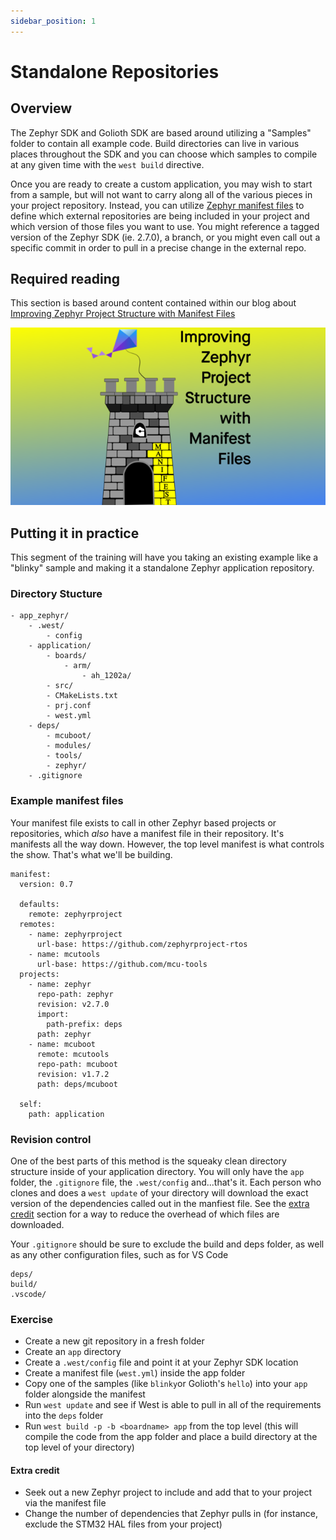 ```yaml
---
sidebar_position: 1
---
```


# Standalone Repositories

## Overview

The Zephyr SDK and Golioth SDK are based around utilizing a "Samples" folder to contain all example code. Build directories can live in various places throughout the SDK and you can choose which samples to compile at any given time with the `west build` directive. 

Once you are ready to create a custom application, you may wish to start from a sample, but will not want to carry along all of the various pieces in your project repository. Instead, you can utilize [Zephyr manifest files](https://docs.zephyrproject.org/3.0.0/guides/west/manifest.html) to define which external repositories are being included in your project and which version of those files you want to use. You might reference a tagged version of the Zephyr SDK (ie. 2.7.0), a branch, or you might even call out a specific commit in order to pull in a precise change in the external repo. 

## Required reading

This section is based around content contained within our blog about [Improving Zephyr Project Structure with Manifest Files](https://blog.golioth.io/improving-zephyr-project-structure-with-manifest-files/)

[![Improving Zephyr Project Structure With Manifest Files (blog post)](assets/ImprovingZephyrManifestStructure-650x366.png)](https://blog.golioth.io/improving-zephyr-project-structure-with-manifest-files/)

## Putting it in practice

This segment of the training will have you taking an existing example like a "blinky" sample and making it a standalone Zephyr application repository.

### Directory Stucture



```
- app_zephyr/
    - .west/
        - config
    - application/
        - boards/
            - arm/
                - ah_1202a/
        - src/
        - CMakeLists.txt
        - prj.conf
        - west.yml
    - deps/
        - mcuboot/
        - modules/
        - tools/
        - zephyr/
    - .gitignore
```


### Example manifest files

Your manifest file exists to call in other Zephyr based projects or repositories, which _also_ have a manifest file in their repository. It's manifests all the way down. However, the top level manifest is what controls the show. That's what we'll be building.

```
manifest:
  version: 0.7
 
  defaults:
    remote: zephyrproject
  remotes:
    - name: zephyrproject
      url-base: https://github.com/zephyrproject-rtos
    - name: mcutools
      url-base: https://github.com/mcu-tools
  projects:
    - name: zephyr
      repo-path: zephyr
      revision: v2.7.0
      import:
        path-prefix: deps
      path: zephyr
    - name: mcuboot
      remote: mcutools
      repo-path: mcuboot
      revision: v1.7.2
      path: deps/mcuboot
 
  self:
    path: application
```

### Revision control

One of the best parts of this method is the squeaky clean directory structure inside of your application directory. You will only have the `app` folder, the `.gitignore` file, the `.west/config` and...that's it. Each person who clones and does a `west update` of your directory will download the exact version of the dependencies called out in the manfiest file. See the [extra credit](#extra-credit) section for a way to reduce the overhead of which files are downloaded.

Your `.gitignore` should be sure to exclude the build and deps folder, as well as any other configuration files, such as for VS Code

```
deps/
build/
.vscode/
```

### Exercise

* Create a new git repository in a fresh folder
* Create an `app` directory
* Create a `.west/config` file and point it at your Zephyr SDK location
* Create a manifest file (`west.yml`) inside the app folder
* Copy one of the samples (like `blinky`or Golioth's `hello`) into your `app` folder alongside the manifest
* Run `west update` and see if West is able to pull in all of the requirements into the `deps` folder 
* Run `west build -p -b <boardname> app` from the top level (this will compile the code from the app folder and place a build directory at the top level of your directory)

#### Extra credit
* Seek out a new Zephyr project to include and add that to your project via the manifest file
* Change the number of dependencies that Zephyr pulls in (for instance, exclude the STM32 HAL files from your project)